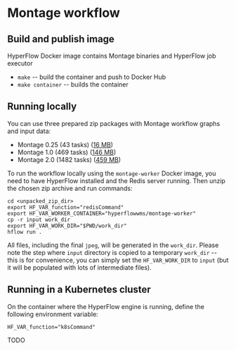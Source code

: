 # Montage workflow

## Build and publish image
HyperFlow Docker image contains Montage binaries and HyperFlow job executor
- `make` -- build the container and push to Docker Hub
- `make container` -- builds the container

## Running locally

You can use three prepared zip packages with Montage workflow graphs and input data:
- Montage 0.25 (43 tasks) ([16 MB](https://docs.google.com/uc?export=download&id=1qlK2Y0xY2vKaV8StSPKD9hpVNvmH_bJv))
- Montage 1.0 (469 tasks) ([146 MB](https://docs.google.com/uc?export=download&id=17Q59X1b8kQKiLQXC2JUNokOg8o0qRTRO))
- Montage 2.0 (1482 tasks) ([459 MB](https://docs.google.com/uc?export=download&id=1SbzN_KVE-xXXEgqW_z21pTYykx9VFtv6))

To run the workflow locally using the `montage-worker` Docker image, you need to have HyperFlow installed and the Redis server running. Then unzip the chosen zip archive and run commands:

```
cd <unpacked_zip_dir>
export HF_VAR_function="redisCommand"
export HF_VAR_WORKER_CONTAINER="hyperflowwms/montage-worker" 
cp -r input work_dir
export HF_VAR_WORK_DIR="$PWD/work_dir"
hflow run .
```
All files, including the final `jpeg`, will be generated in the `work_dir`. Please note the step where `input` directory is copied to a temporary `work_dir` -- this is for convenience, you can simply set the `HF_VAR_WORK_DIR` to `input` (but it will be populated with lots of intermediate files).

## Running in a Kubernetes cluster

On the container where the HyperFlow engine is running, define the following environment variable:
```
HF_VAR_function="k8sCommand"
```
TODO
